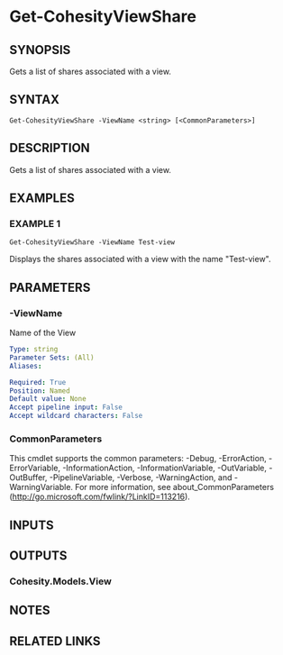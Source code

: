 # Get-CohesityViewShare

## SYNOPSIS
Gets a list of shares associated with a view.

## SYNTAX

```
Get-CohesityViewShare -ViewName <string> [<CommonParameters>]
```

## DESCRIPTION
Gets a list of shares associated with a view.

## EXAMPLES

### EXAMPLE 1
```
Get-CohesityViewShare -ViewName Test-view
```

Displays the shares associated with a view with the name "Test-view".

## PARAMETERS

### -ViewName
Name of the View

```yaml
Type: string
Parameter Sets: (All)
Aliases:

Required: True
Position: Named
Default value: None
Accept pipeline input: False
Accept wildcard characters: False
```

### CommonParameters
This cmdlet supports the common parameters: -Debug, -ErrorAction, -ErrorVariable, -InformationAction, -InformationVariable, -OutVariable, -OutBuffer, -PipelineVariable, -Verbose, -WarningAction, and -WarningVariable.
For more information, see about_CommonParameters (http://go.microsoft.com/fwlink/?LinkID=113216).

## INPUTS

## OUTPUTS

### Cohesity.Models.View
## NOTES

## RELATED LINKS
